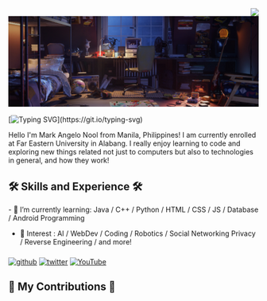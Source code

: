 <img align="right" src="https://visitor-badge.laobi.icu/badge?page_id=NoolAngelo/NoolAngelo" />


<img src="https://github.com/NoolAngelo/NoolAngelo/blob/main/Banner.jpg" width="900"/>

[![Typing SVG](https://readme-typing-svg.herokuapp.com?font=Bungee+Spice&size=31&pause=1000&random=false&width=435&lines=Hi!+%F0%9F%96%90;I'm+Mark+Angelo+Nool!)](https://git.io/typing-svg)

Hello I'm Mark Angelo Nool from Manila, Philippines! I am currently enrolled at Far Eastern University in Alabang. I really enjoy learning to code and exploring new things related not just to computers but also to technologies in general, and how they work!


##
<h2> 🛠 Skills and Experience 🛠
</h2>
- 📖 I’m currently learning: Java / C++ / Python / HTML / CSS / JS / Database / Android Programming

- 🤔 Interest : AI / WebDev / Coding / Robotics / Social Networking Privacy / Reverse Engineering / and more!

###
[<img src='https://cdn.jsdelivr.net/npm/simple-icons@3.0.1/icons/github.svg' alt='github' height='40'>](https://github.com/NoolAngelo)  [<img src='https://cdn.jsdelivr.net/npm/simple-icons@3.0.1/icons/twitter.svg' alt='twitter' height='40'>](https://twitter.com/@NoolAngelo)  [<img src='https://cdn.jsdelivr.net/npm/simple-icons@3.0.1/icons/youtube.svg' alt='YouTube' height='40'>](http://www.youtube.com/@setsunaPH) 

####
<h2> 🐍 My Contributions 🐍
</h2>
<br>

